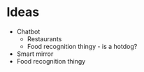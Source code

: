 # Ideas

- Chatbot
  - Restaurants
  - Food recognition thingy - is a hotdog? 
- Smart mirror
- Food recognition thingy
